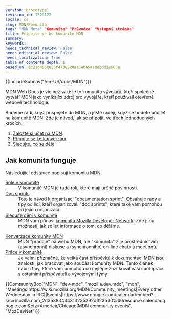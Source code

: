 ```yaml
---
version: prototype1
revision_id: 1329122
locale: cs
slug: MDN/Komunita
tags: "MDN Meta" "Komunita" "Průvodce" "Vstupní stránka"
title: Připojte se ke komunitě MDN
summary: 
keywords: 
needs_technical_review: False
needs_editorial_review: False
needs_localization: True
table_of_contents_depth: 1
based_on: 6c21d405c026f4738320aa54ba94edebdd1e605e
---
```

<div>{{IncludeSubnav("/en-US/docs/MDN")}}</div>

<div class="summary">
<p>MDN Web Docs je víc než wiki: je to komunita vývojářů, kteří společně vytváří MDN jako vynikající zdroj pro vývojáře, kteří používají otevřené webové technologie.</p>
</div>

<p>Budeme rádi, když přispějete do MDN, a ještě raději, když se budete podílet na komunitě MDN. Zde je návod, jak se připojit, ve třech jednoduchých krocích:</p>

<ol>
 <li><a href="/en-US/docs/MDN/Contribute/Howto/Create_an_MDN_account">Založte si účet na MDN</a>.</li>
 <li><a href="/en-US/docs/MDN/Community/Conversations">Připojte se ke konverzaci</a>.</li>
 <li><a href="/en-US/docs/MDN/Community/Whats_happening">Sledujte, co se děje</a>.</li>
</ol>

<h2 id="How_the_community_works">Jak komunita funguje</h2>

<p>Následujiící odstavce popisují komunitu MDN.</p>

<div class="row topicpage-table">
<div class="section">
<dl>
 <dt class="landingPageList"><a href="/en-US/docs/MDN/Community/Roles">Role v komunitě</a></dt>
 <dd class="landingPageList">V komunitě MDN je řada rolí, které mají určité povinnosti.</dd>
 <dt class="landingPageList"><a href="/en-US/docs/MDN/Community/Doc_sprints">Doc sprints</a></dt>
 <dd class="landingPageList">Toto je návod k organizaci "documentation sprint". Obsahuje rady a tipy od lidí, kteří organizovali "doc sprints", které také vám pomohou při jejich organizaci.</dd>
 <dt class="landingPageList"><a href="/en-US/docs/MDN/Community/Whats_happening">Sledujte dění v komunitě</a></dt>
 <dd class="landingPageList">MDN vám přináší <a class="external" href="https://wiki.mozilla.org/MDN">komunita Mozilla Developer Network</a>. Zde jsou možnosti, jak sdílet informace o tom, co děláme.&nbsp;</dd>
</dl>

<dl>
</dl>
</div>

<div class="section">
<dl>
 <dt class="landingPageList"><a href="/en-US/docs/MDN/Community/Conversations">Konverzace komunity MDN</a></dt>
 <dd class="landingPageList">MDN "pracuje" na webu MDN, ale "komunita" žije prostřednictvím (asynchronní) diskuse a (synchronního) on-line chatu a meetingů.</dd>
 <dt class="landingPageList"><a href="/en-US/docs/MDN/Community/Working_in_community">Práce v komunitě</a></dt>
 <dd class="landingPageList">Je velmi příznačné, že velká část přispěvků k dokumentaci MDN jsou znalosti, jak pracovat jako součást komunity MDN. Tento článek nabízí tipy, které vám pomohou co nejlépe zužitkovat vaši spolupráci s ostatními přispěvateli a vývojovými týmy.</dd>
</dl>
</div>
</div>

<p>{{CommunityBox("MDN", "dev-mdc", "mozilla.dev.mdc", "mdn", "Meetings|https://wiki.mozilla.org/MDN/Community_meetings|Every other Wednesday in IRC||Events|https://www.google.com/calendar/embed?src=mozilla.com_2d35383434313235392d323530%40resource.calendar.google.com&amp;ctz=America/Chicago|MDN community events", "MozDevNet")}}&nbsp;</p>

